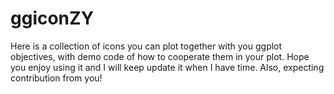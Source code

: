 # ggiconZY
Here is a collection of icons you can plot together with you ggplot objectives, with demo code of how to cooperate them in your plot. Hope you enjoy using it and I will keep update it when I have time. Also, expecting contribution from you!


